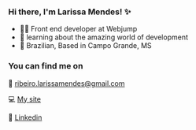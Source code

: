 ### Hi there, I'm Larissa Mendes! ✨
- 👩‍💻 Front end developer at Webjump 
- 🔭 learning about the amazing world of development
- 🏡 Brazilian, Based in Campo Grande, MS

### You can find me on
📧 ribeiro.larissamendes@gmail.com 

💻 [My site](https://larissamendes.hashnode.dev/)

📱 [Linkedin](https://www.linkedin.com/in/larissamendesribeiro/)

